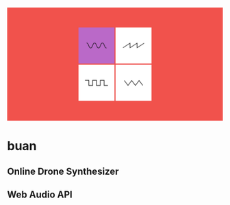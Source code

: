 ![alt text](https://github.com/seanmichaeldempsey/buan/blob/master/FbOpGph.jpg?raw=true)
# buan
## Online Drone Synthesizer
## Web Audio API

